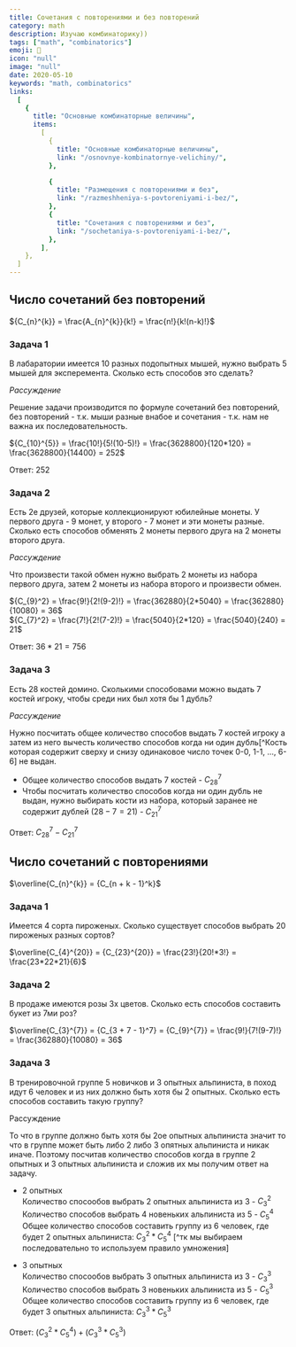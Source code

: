 ```yaml
---
title: Сочетания с повторениями и без повторений
category: math
description: Изучаю комбинаторику))
tags: ["math", "combinatorics"]
emoji: 👾
icon: "null"
image: "null"
date: 2020-05-10
keywords: "math, combinatorics"
links:
  [
    {
      title: "Основные комбинаторные величины",
      items:
        [
          {
            title: "Основные комбинаторные величины",
            link: "/osnovnye-kombinatornye-velichiny/",
          },

          {
            title: "Размещения с повторениями и без",
            link: "/razmeshheniya-s-povtoreniyami-i-bez/",
          },
          {
            title: "Сочетания с повторениями и без",
            link: "/sochetaniya-s-povtoreniyami-i-bez/",
          },
        ],
    },
  ]
---
```


## Число сочетаний без повторений

${C_{n}^{k}} = \frac{A_{n}^{k}}{k!} = \frac{n!}{k!(n-k)!}$

### Задача 1

В лабаратории имеется 10 разных подопытных мышей, нужно выбрать 5 мышей для эксперемента. Сколько есть способов это сделать?

_Рассуждение_

Решение задачи производится по формуле сочетаний без повторений, без повторений - т.к. мыши разные внабое и сочетания - т.к. нам не важна их последовательность.

${C_{10}^{5}} = \frac{10!}{5!(10-5)!} = \frac{3628800}{120*120} = \frac{3628800}{14400} = 252$

Ответ: $252$

### Задача 2

Есть 2е друзей, которые коллекционируют юбилейные монеты. У первого друга - 9 монет, у второго - 7 монет и эти монеты разные. Сколько есть способов обменять 2 монеты первого друга на 2 монеты второго друга.

_Рассуждение_

Что произвести такой обмен нужно выбрать 2 монеты из набора первого друга, затем 2 монеты из набора второго и произвести обмен.

${C_{9}^2} = \frac{9!}{2!(9-2)!} = \frac{362880}{2*5040} = \frac{362880}{10080} = 36$  
${C_{7}^2} = \frac{7!}{2!(7-2)!} = \frac{5040}{2*120} = \frac{5040}{240} = 21$

Ответ: $36 * 21 = 756$

### Задача 3

Есть 28 костей домино. Сколькими способовами можно выдать 7 костей игроку, чтобы среди них был хотя бы 1 дубль?

_Рассуждение_

Нужно посчитать общее количество способов выдать 7 костей игроку а затем из него вычесть количество способов когда ни один дубль[^Кость которая содержит сверху и снизу одинаковое число точек 0-0, 1-1, ..., 6-6] не выдан.

- Общее количество способов выдать 7 костей - ${C_{28}^7}$
- Чтобы посчитать количество способов когда ни один дубль не выдан, нужно выбирать кости из набора, который заранее не содержит дублей ($28 - 7 = 21$) - ${C_{21}^7}$

Ответ: ${C_{28}^7} - {C_{21}^7}$

## Число сочетаний с повторениями

$\overline{C_{n}^{k}} = {C_{n + k - 1}^k}$

### Задача 1

Имеется 4 сорта пироженых. Сколько существует способов выбрать 20 пироженых разных сортов?

$\overline{C_{4}^{20}} = {C_{23}^{20}} = \frac{23!}{20!*3!} = \frac{23*22*21}{6}$

### Задача 2

В продаже имеются розы 3х цветов. Сколько есть способов составить букет из 7ми роз?

$\overline{C_{3}^{7}} = {C_{3 + 7 - 1}^7} = {C_{9}^{7}} = \frac{9!}{7!(9-7)!} = \frac{362880}{10080} = 36$

### Задача 3

В тренировочной группе 5 новичков и 3 опытных альпиниста, в поход идут 6 человек и из них должно быть хотя бы 2 опытных.
Сколько есть способов составить такую группу?

Рассуждение

То что в группе должно быть хотя бы 2ое опытных альпиниста значит то что в группе может быть либо 2 либо 3 опятных альпиниста и никак иначе. Поэтому посчитав количество способов когда в группе 2 опытных и 3 опытных альпиниста и сложив их мы получим ответ на задачу.

- 2 опытных  
  Количество спосообов выбрать 2 опытных альпиниста из 3 - ${C_{3}^2}$  
  Количество способов выбрать 4 новеньких альпиниста из 5 - ${C_{5}^4}$
  Общее количество способов составить группу из 6 человек, где будет 2 опытных альпиниста: ${C_{3}^2} * {C_{5}^4}$ [^тк мы выбираем последовательно то используем правило умножения]

- 3 опытных  
  Количество спосообов выбрать 3 опытных альпиниста из 3 - ${C_{3}^3}$  
  Количество способов выбрать 3 новеньких альпиниста из 5 - ${C_{5}^3}$  
  Общее количество способов составить группу из 6 человек, где будет 3 опытных альпиниста: ${C_{3}^3} * {C_{5}^3}$

Ответ: $({C_{3}^2} * {C_{5}^4}) + ({C_{3}^3} * {C_{5}^3})$
